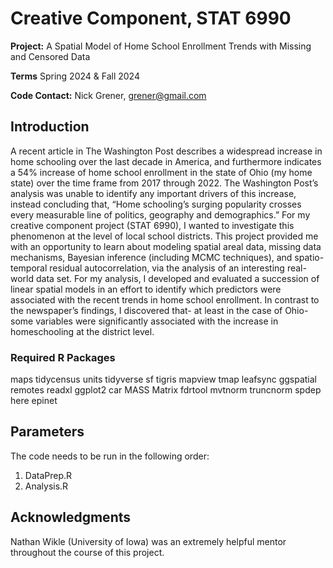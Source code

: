 # Creative Component, STAT 6990
**Project:** A Spatial Model of Home School Enrollment Trends with Missing and Censored Data

**Terms** Spring 2024 & Fall 2024

**Code Contact:** Nick Grener, grener@gmail.com      

## Introduction  
 A recent article in The Washington Post describes a widespread increase in home schooling over the last decade in America, and furthermore indicates a 54% increase of home school enrollment in the state of Ohio (my home state) over the time frame from 2017 through 2022. The Washington Post’s analysis was unable to identify any
 important drivers of this increase, instead concluding that, “Home schooling’s surging popularity crosses every measurable line of politics, geography and demographics.” For my creative component
 project (STAT 6990), I wanted to investigate this phenomenon at the level of local school districts. This project provided me with an opportunity to learn about modeling spatial areal data, missing
 data mechanisms, Bayesian inference (including MCMC techniques), and spatio-temporal residual autocorrelation, via the analysis of an interesting real-world data set. For my analysis, I developed and evaluated a succession of linear spatial models in an effort to identify which predictors were associated with the recent trends in home school enrollment. In contrast to the newspaper’s findings, I discovered that- at least in the case of Ohio- some variables were significantly
 associated with the increase in homeschooling at the district level.

### Required R Packages
maps
tidycensus
units
tidyverse
sf
tigris
mapview
tmap
leafsync
ggspatial
remotes
readxl
ggplot2
car
MASS
Matrix
fdrtool
mvtnorm
truncnorm
spdep
here
epinet

## Parameters
The code needs to be run in the following order:
1. DataPrep.R
2. Analysis.R

## Acknowledgments
Nathan Wikle (University of Iowa) was an extremely helpful mentor throughout the course of this project. 
